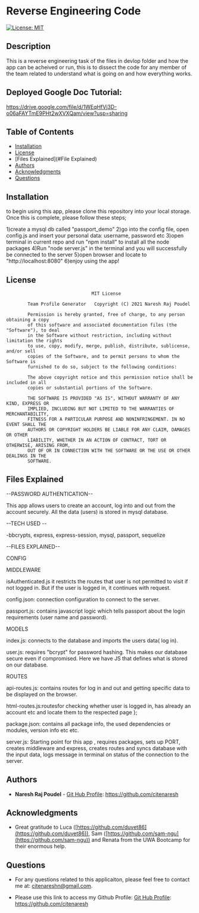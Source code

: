 # Reverse Engineering Code

[![License: MIT](https://img.shields.io/badge/license-MIT-yellowgreen)](https://opensource.org/licenses/MIT)

## Description

This is a reverse engineering task of the files in devlop folder and how the app can be acheived or run, this is to dissect the code for any member of the team related to understand what is going on and how everything works.

## Deployed Google Doc Tutorial: 

https://drive.google.com/file/d/1WEqHfVj3D-o06aFAYTmE9PHt2wXVXQam/view?usp=sharing


## Table of Contents

-   [Installation](#installation)
-   [License](#license)
-   [Files Explained](#File Explained)
-   [Authors](#Authors)
-   [Acknowledgments](#Acknowledgments)
-   [Questions](#questions)

## Installation

to begin using this app, please clone this repository into your local storage. Once this is complete, please follow these steps;

1)create a mysql db called "passport_demo" 
2)go into the config file, open config.js and insert your personal data: username, password etc 
3)open terminal in current repo and run "npm install" to install all the node packages 
4)Run "node server.js" in the terminal and you will successfully be connected to the server 
5)open browser and locate to "http://localhost:8080" 
6)enjoy using the app!


## License

    								MIT License

    		Team Profile Generator   Copyright (C) 2021 Naresh Raj Poudel

    		Permission is hereby granted, free of charge, to any person obtaining a copy
    		of this software and associated documentation files (the "Software"), to deal
    		in the Software without restriction, including without limitation the rights
    		to use, copy, modify, merge, publish, distribute, sublicense, and/or sell
    		copies of the Software, and to permit persons to whom the Software is
    		furnished to do so, subject to the following conditions:

    		The above copyright notice and this permission notice shall be included in all
    		copies or substantial portions of the Software.

    		THE SOFTWARE IS PROVIDED "AS IS", WITHOUT WARRANTY OF ANY KIND, EXPRESS OR
    		IMPLIED, INCLUDING BUT NOT LIMITED TO THE WARRANTIES OF MERCHANTABILITY,
    		FITNESS FOR A PARTICULAR PURPOSE AND NONINFRINGEMENT. IN NO EVENT SHALL THE
    		AUTHORS OR COPYRIGHT HOLDERS BE LIABLE FOR ANY CLAIM, DAMAGES OR OTHER
    		LIABILITY, WHETHER IN AN ACTION OF CONTRACT, TORT OR OTHERWISE, ARISING FROM,
    		OUT OF OR IN CONNECTION WITH THE SOFTWARE OR THE USE OR OTHER DEALINGS IN THE
    		SOFTWARE.


## Files Explained

--PASSWORD AUTHENTICATION--

This app allows users to create an account, log into and out from the account securely. All the data (users) is stored in  mysql database.

--TECH USED --

-bbcrypts, express, express-session, mysql, passport, sequelize

--FILES EXPLAINED--

CONFIG

MIDDLEWARE

isAuthenticated.js 
it restricts the routes that user is not permitted to visit if not logged in. But if the user is logged in, it continues with request.

config.json: connection configuration to connect to the server.

passport.js: contains javascript logic which tells passport about the login requirements (user name and password).

MODELS

index.js: connects to the database and imports the users data( log in).

user.js: requires "bcrypt" for password hashing. This makes our database secure even if compromised. Here we have JS that defines what is stored on our database.

ROUTES

api-routes.js: contains routes for log in and out and getting specific data to be displayed on the browser.

html-routes.js:routesfor checking whether user is logged in, has already an account etc and locate them to the respected page };

package.json: contains all package info, the used dependencies or modules, version info etc etc.

server.js: Starting point for this app , requires packages, sets up PORT, creates middleware and express, creates routes and syncs database with the input data, logs message in terminal on status of the connection to the server.


## Authors

* **Naresh Raj Poudel** - [Git Hub Profile](https://github.com/citenaresh): https://github.com/citenaresh

## Acknowledgments

* Great gratitude to Luca ([https://github.com/duvet86](https://github.com/duvet86)), Sam ([https://github.com/sam-ngu](https://github.com/sam-ngu)) and Renata from the UWA Bootcamp for their enormous help.

## Questions

-   For any questions related to this applicaiton, please feel free to contact me at: citenareshn@gmail.com.

-   Please use this link to access my Github Profile: [Git Hub Profile](https://github.com/citenaresh): https://github.com/citenaresh
